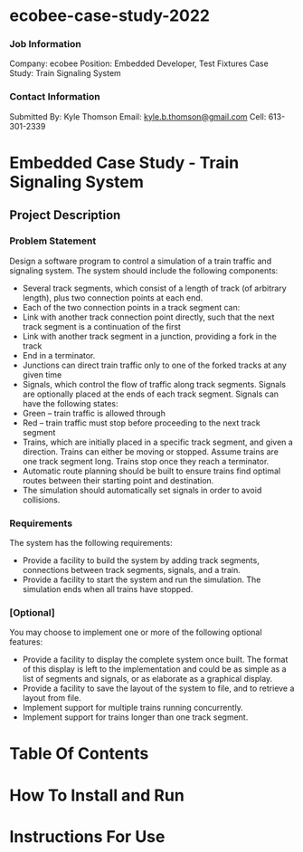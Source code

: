 # ecobee-case-study-2022

### Job Information
Company: ecobee
Position: Embedded Developer, Test Fixtures
Case Study: Train Signaling System

### Contact Information
Submitted By: Kyle Thomson
Email: kyle.b.thomson@gmail.com
Cell: 613-301-2339

Embedded Case Study - Train Signaling System
==============================================

## Project Description

### Problem Statement

Design a software program to control a simulation of a train traffic and signaling system. The system should include the following components:
- Several track segments, which consist of a length of track (of arbitrary length), plus two connection points at each end.
- Each of the two connection points in a track segment can:
- Link with another track connection point directly, such that the next track segment is a continuation of the first
- Link with another track segment in a junction, providing a fork in the track
- End in a terminator.
- Junctions can direct train traffic only to one of the forked tracks at any given time
- Signals, which control the flow of traffic along track segments. Signals are optionally placed at the ends of each track segment. Signals can have the following states:
- Green – train traffic is allowed through
- Red – train traffic must stop before proceeding to the next track segment
- Trains, which are initially placed in a specific track segment, and given a direction. Trains can either be moving or stopped. Assume trains are one track segment long. Trains stop once they reach a terminator.
- Automatic route planning should be built to ensure trains find optimal routes between their starting point and destination.
- The simulation should automatically set signals in order to avoid collisions.

### Requirements

The system has the following requirements:
- Provide a facility to build the system by adding track segments, connections between track segments, signals, and a train.
- Provide a facility to start the system and run the simulation. The simulation ends when all trains have stopped.

### [Optional]

You may choose to implement one or more of the following optional features:
- Provide a facility to display the complete system once built. The format of this display is left to the implementation and could be as simple as a list of segments and signals, or as elaborate as a graphical display.
- Provide a facility to save the layout of the system to file, and to retrieve a layout from file.
- Implement support for multiple trains running concurrently.
- Implement support for trains longer than one track segment.


Table Of Contents
===================


How To Install and Run
========================


Instructions For Use
======================
